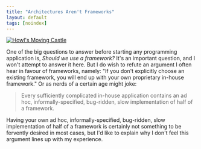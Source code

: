 ```yaml
---
title: "Architectures Aren't Frameworks"
layout: default
tags: [noindex]
---
```


[![Howl's Moving Castle](/assets.images/howl.png)](https://www.flickr.com/photos/zmz125000/22499638891)

One of the big questions to answer before starting any programming application is, *Should we use a framework?* It's an important question, and I won't attempt to answer it here. But I do wish to refute an argument I often hear in favour of frameworks, namely: "If you don't explicitly choose an existing framework, you will end up with your own proprietary in-house framework." Or as nerds of a certain age might joke:

> Every sufficiently complicated in-house application contains an ad hoc, informally-specified, bug-ridden, slow implementation of half of a framework.

Having your own ad hoc, informally-specified, bug-ridden, slow implementation of half of a framework is certainly not something to be fervently desired in most cases, but I'd like to explain why I don't feel this argument lines up with my experience.
